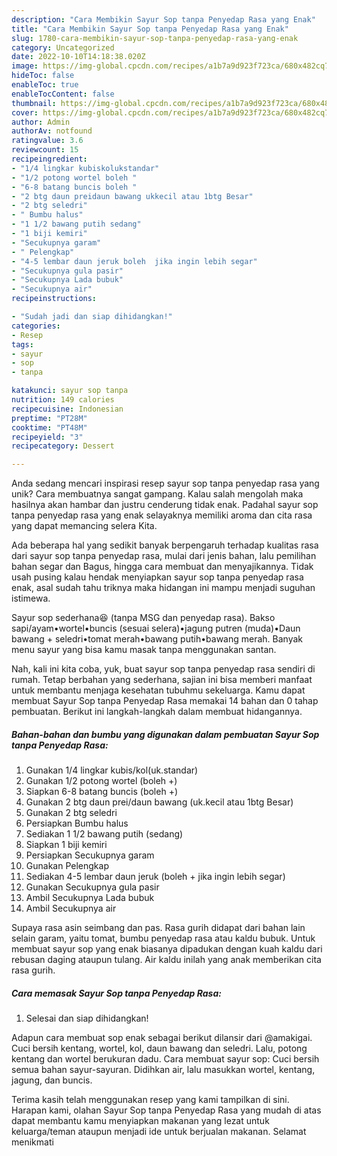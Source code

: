 ```yaml
---
description: "Cara Membikin Sayur Sop tanpa Penyedap Rasa yang Enak"
title: "Cara Membikin Sayur Sop tanpa Penyedap Rasa yang Enak"
slug: 1780-cara-membikin-sayur-sop-tanpa-penyedap-rasa-yang-enak
category: Uncategorized
date: 2022-10-10T14:18:38.020Z
image: https://img-global.cpcdn.com/recipes/a1b7a9d923f723ca/680x482cq70/sayur-sop-tanpa-penyedap-rasa-foto-resep-utama.jpg
hideToc: false
enableToc: true
enableTocContent: false
thumbnail: https://img-global.cpcdn.com/recipes/a1b7a9d923f723ca/680x482cq70/sayur-sop-tanpa-penyedap-rasa-foto-resep-utama.jpg
cover: https://img-global.cpcdn.com/recipes/a1b7a9d923f723ca/680x482cq70/sayur-sop-tanpa-penyedap-rasa-foto-resep-utama.jpg
author: Admin
authorAv: notfound
ratingvalue: 3.6
reviewcount: 15
recipeingredient:
- "1/4 lingkar kubiskolukstandar"
- "1/2 potong wortel boleh "
- "6-8 batang buncis boleh "
- "2 btg daun preidaun bawang ukkecil atau 1btg Besar"
- "2 btg seledri"
- " Bumbu halus"
- "1 1/2 bawang putih sedang"
- "1 biji kemiri"
- "Secukupnya garam"
- " Pelengkap"
- "4-5 lembar daun jeruk boleh  jika ingin lebih segar"
- "Secukupnya gula pasir"
- "Secukupnya Lada bubuk"
- "Secukupnya air"
recipeinstructions:

- "Sudah jadi dan siap dihidangkan!"
categories:
- Resep
tags:
- sayur
- sop
- tanpa

katakunci: sayur sop tanpa 
nutrition: 149 calories
recipecuisine: Indonesian
preptime: "PT28M"
cooktime: "PT48M"
recipeyield: "3"
recipecategory: Dessert

---
```





Anda sedang mencari inspirasi resep sayur sop tanpa penyedap rasa yang unik? Cara membuatnya sangat gampang. Kalau salah mengolah maka hasilnya akan hambar dan justru cenderung tidak enak. Padahal sayur sop tanpa penyedap rasa yang enak selayaknya memiliki aroma dan cita rasa yang dapat memancing selera Kita.





Ada beberapa hal yang sedikit banyak berpengaruh terhadap kualitas rasa dari sayur sop tanpa penyedap rasa, mulai dari jenis bahan, lalu pemilihan bahan segar dan Bagus, hingga cara membuat dan menyajikannya. Tidak usah pusing kalau hendak menyiapkan sayur sop tanpa penyedap rasa enak,      asal sudah tahu triknya maka hidangan ini mampu menjadi suguhan istimewa.














Sayur sop sederhana😆 (tanpa MSG dan penyedap rasa). Bakso sapi/ayam•wortel•buncis (sesuai selera)•jagung putren (muda)•Daun bawang + seledri•tomat merah•bawang putih•bawang merah. Banyak menu sayur yang bisa kamu masak tanpa menggunakan santan.






Nah, kali ini kita coba, yuk, buat sayur sop tanpa penyedap rasa sendiri di rumah. Tetap berbahan yang sederhana, sajian ini bisa memberi manfaat untuk membantu menjaga kesehatan tubuhmu sekeluarga. Kamu dapat membuat Sayur Sop tanpa Penyedap Rasa memakai 14 bahan dan 0 tahap pembuatan. Berikut ini langkah-langkah dalam membuat hidangannya.

<!--inarticleads1-->

##### Bahan-bahan dan bumbu yang digunakan dalam pembuatan Sayur Sop tanpa Penyedap Rasa:

1. Gunakan 1/4 lingkar kubis/kol(uk.standar)
1. Gunakan 1/2 potong wortel (boleh +)
1. Siapkan 6-8 batang buncis (boleh +)
1. Gunakan 2 btg daun prei/daun bawang (uk.kecil atau 1btg Besar)
1. Gunakan 2 btg seledri
1. Persiapkan  Bumbu halus
1. Sediakan 1 1/2 bawang putih (sedang)
1. Siapkan 1 biji kemiri
1. Persiapkan Secukupnya garam
1. Gunakan  Pelengkap
1. Sediakan 4-5 lembar daun jeruk (boleh + jika ingin lebih segar)
1. Gunakan Secukupnya gula pasir
1. Ambil Secukupnya Lada bubuk
1. Ambil Secukupnya air


Supaya rasa asin seimbang dan pas. Rasa gurih didapat dari bahan lain selain garam, yaitu tomat, bumbu penyedap rasa atau kaldu bubuk. Untuk membuat sayur sop yang enak biasanya dipadukan dengan kuah kaldu dari rebusan daging ataupun tulang. Air kaldu inilah yang anak memberikan cita rasa gurih. 

<!--inarticleads2-->

##### Cara memasak Sayur Sop tanpa Penyedap Rasa:


1. Selesai dan siap dihidangkan!

Adapun cara membuat sop enak sebagai berikut dilansir dari @amakigai. Cuci bersih kentang, wortel, kol, daun bawang dan seledri. Lalu, potong kentang dan wortel berukuran dadu. Cara membuat sayur sop: Cuci bersih semua bahan sayur-sayuran. Didihkan air, lalu masukkan wortel, kentang, jagung, dan buncis. 

Terima kasih telah menggunakan resep yang kami tampilkan di sini. Harapan kami, olahan Sayur Sop tanpa Penyedap Rasa yang mudah di atas dapat membantu kamu menyiapkan makanan yang lezat untuk keluarga/teman ataupun menjadi ide untuk berjualan makanan. Selamat menikmati
